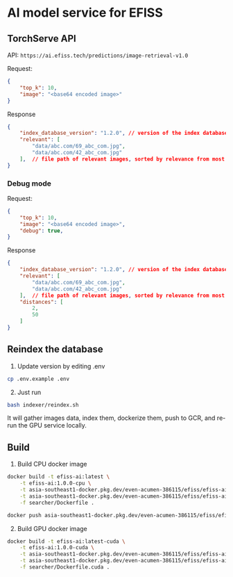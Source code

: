 # AI model service for EFISS

## TorchServe API

API: `https://ai.efiss.tech/predictions/image-retrieval-v1.0`

Request:

```json
{
    "top_k": 10,
    "image": "<base64 encoded image>"
}
```

Response

```json
{
    "index_database_version": "1.2.0", // version of the index database
    "relevant": [
        "data/abc.com/69_abc_com.jpg",
        "data/abc.com/42_abc_com.jpg"
    ],  // file path of relevant images, sorted by relevance from most relevant to least relevant
}
```

### Debug mode

Request:

```json
{
    "top_k": 10,
    "image": "<base64 encoded image>",
    "debug": true,
}
```

Response

```json
{
    "index_database_version": "1.2.0", // version of the index database
    "relevant": [
        "data/abc.com/69_abc_com.jpg",
        "data/abc.com/42_abc_com.jpg"
    ],  // file path of relevant images, sorted by relevance from most relevant to least relevant
    "distances": [
        2,
        50
    ]
}
```

## Reindex the database

1. Update version by editing .env

```bash
cp .env.example .env
```

2. Just run

```bash
bash indexer/reindex.sh
```

It will gather images data, index them, dockerize them, push to GCR, and re-run the GPU service locally.

## Build

1. Build CPU docker image

```bash
docker build -t efiss-ai:latest \
    -t efiss-ai:1.0.0-cpu \
    -t asia-southeast1-docker.pkg.dev/even-acumen-386115/efiss/efiss-ai:latest \
    -t asia-southeast1-docker.pkg.dev/even-acumen-386115/efiss/efiss-ai:1.0.0-cpu \
    -f searcher/Dockerfile .

docker push asia-southeast1-docker.pkg.dev/even-acumen-386115/efiss/efiss-ai:1.0.0-cpu
```

2. Build GPU docker image

```bash
docker build -t efiss-ai:latest-cuda \
    -t efiss-ai:1.0.0-cuda \
    -t asia-southeast1-docker.pkg.dev/even-acumen-386115/efiss/efiss-ai:latest-cuda \
    -t asia-southeast1-docker.pkg.dev/even-acumen-386115/efiss/efiss-ai:1.0.0-cuda \
    -f searcher/Dockerfile.cuda .
```

